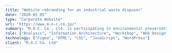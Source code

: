 ```yaml
---
title: "Website rebranding for an industrial waste disposer"
date: "2020-01-05"
type: "Corporate Website"
url: "https://www.m-o-c.co.jp/"
summary: "M.O.C. Co., Ltd. is participating in environmental preservation through recycling waste oil and transportation of industrial waste. We rebranded their corporate website to break the image of the traditional manufacturing industry and impress sustainability."
role: ["Analysis", "Information Architecture", "Workshop", "Web Design", "Coding"]
technology: ["Figma", "HTML", "CSS", "JavaScript", "WordPress"]
client: "M.O.C Co. Ltd"
---
```


